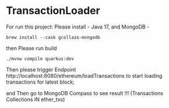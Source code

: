 # TransactionLoader

For run this project: 
Please install - Java 17,
and MongoDB - 
```shell script
brew install --cask gcollazo-mongodb
```

then Please run build
```shell script
./mvnw compile quarkus:dev
```

Then please trigger Endpoint http://localhost:8080/ethereum/loadTransactions to start loading transactions for latest block;


and Then go to MongoDB Compass to see result 
!!! (Transactions Collections IN ether_txs)
